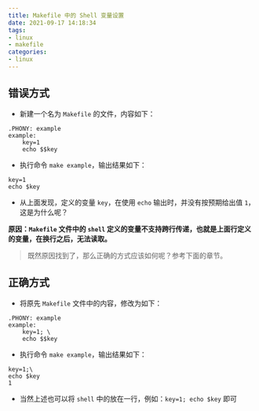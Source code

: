 ```yaml
---
title: Makefile 中的 Shell 变量设置
date: 2021-09-17 14:18:34
tags:
- linux
- makefile
categories:
- linux
---
```


## 错误方式

- 新建一个名为 `Makefile` 的文件，内容如下：

```make
.PHONY: example
example:
	key=1
	echo $$key
```

- 执行命令 `make example`，输出结果如下：

```text
key=1
echo $key

```

- 从上面发现，定义的变量 `key`，在使用 `echo` 输出时，并没有按预期给出值 `1`，这是为什么呢？

**原因：`Makefile` 文件中的 `shell` 定义的变量不支持跨行传递，也就是上面行定义的变量，在换行之后，无法读取。**

> 既然原因找到了，那么正确的方式应该如何呢？参考下面的章节。

## 正确方式

- 将原先 `Makefile` 文件中的内容，修改为如下：

```make
.PHONY: example
example:
	key=1; \
	echo $$key
```

- 执行命令 `make example`，输出结果如下：

```text
key=1;\
echo $key
1
```

- 当然上述也可以将 `shell` 中的放在一行，例如：`key=1; echo $key` 即可
